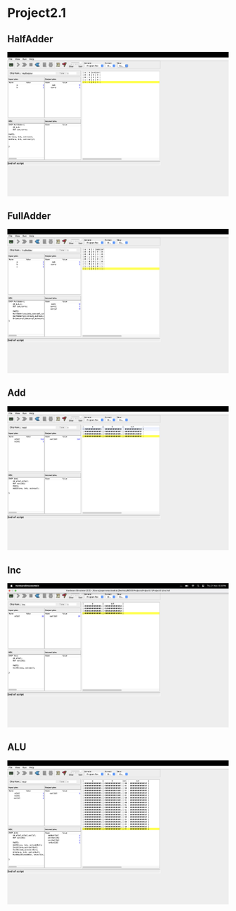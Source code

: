 # Project2.1

## HalfAdder 

<img src="./HalfAdder.png"/>

## FullAdder

<img src="./FullAdder.png"/>

## Add

<img src="./Add.png"/>

## Inc

<img src="./Inc.png"/>

## ALU

<img src="./ALU.png"/>